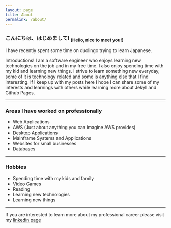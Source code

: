```yaml
---
layout: page
title: About
permalink: /about/
---
```


### **こんにちは、はじめまして!** <sub>(Hello, nice to meet you!)<sub>
I have recently spent some time on duolingo trying to learn Japanese.

Introductions! I am a software engineer who enjoys learning new technologies on the job and in my free time. I also enjoy spending time with my kid and learning new things. I strive to learn something new everyday, some of it is technology related and some is anything else that I find interesting. If I keep up with my posts here I hope I can share some of my interests and learnings with others while learning more about Jekyll and Github Pages. 

---

### Areas I have worked on professionally
- Web Applications
- AWS (Just about anything you can imagine AWS provides)
- Desktop Applications
- Mainframe Systems and Applications
- Websites for small businesses
- Databases

---

### Hobbies
- Spending time with my kids and family
- Video Games
- Reading
- Learning new technologies
- Learning new things

---

If you are interested to learn more about my professional career please visit my [linkedin page][beau-linkedin]

[beau-linkedin]: https://www.linkedin.com/in/beau-malroney-88065873/